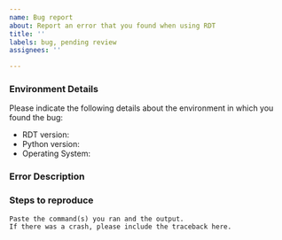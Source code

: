```yaml
---
name: Bug report
about: Report an error that you found when using RDT
title: ''
labels: bug, pending review
assignees: ''

---
```


### Environment Details

Please indicate the following details about the environment in which you found the bug:

* RDT version:
* Python version:
* Operating System:

### Error Description

<!--Replace this text with a description of what you were trying to get done.
Tell us what happened, what went wrong, and what you expected to happen.-->

### Steps to reproduce

<!--Replace this text with a description of the steps that anyone can follow to
reproduce the error. If the error happens only on a specific dataset, please
consider attaching some example data to the issue so that others can use it
to reproduce the error.-->

```
Paste the command(s) you ran and the output.
If there was a crash, please include the traceback here.
```
